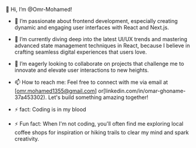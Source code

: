 👋 Hi, I’m @Omr-Mohamed!

- 👀 I’m passionate about frontend development, especially creating dynamic and engaging user interfaces with React and Next.js.
  
- 🌱 I’m currently diving deep into the latest UI/UX trends and mastering advanced state management techniques in React, because I believe in crafting seamless digital experiences that users love.

- 💞️ I’m eagerly looking to collaborate on projects that challenge me to innovate and elevate user interactions to new heights.

- 📫 How to reach me: Feel free to connect with me via email at [omr.mohamed1355@gmail.com] or[linkedin.com/in/omar-ghoname-37a453302). Let's build something amazing together!
  
- ⚡  fact: Coding is in my blood

- ⚡ Fun fact: When I'm not coding, you'll often find me exploring local coffee shops for inspiration or hiking trails to clear my mind and spark creativity.
